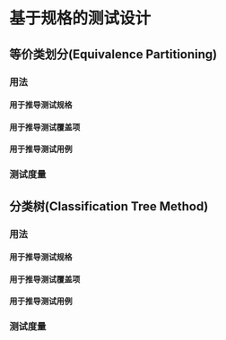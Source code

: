# 基于规格的测试设计

## 等价类划分\(Equivalence Partitioning\)

### 用法

#### 用于推导测试规格

#### 用于推导测试覆盖项

#### 用于推导测试用例

### 测试度量



## 分类树\(Classification Tree Method\)

### 用法

#### 用于推导测试规格

#### 用于推导测试覆盖项

#### 用于推导测试用例

### 测试度量

